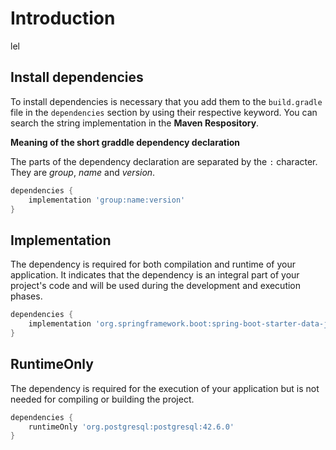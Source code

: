 # Introduction

lel

## Install dependencies

To install dependencies is necessary that you add them to the `build.gradle` file in the `dependencies` section by using their respective keyword. You can search the string implementation in the **Maven Respository**.

**Meaning of the short graddle dependency declaration**

The parts of the dependency declaration are separated by the `:` character. They are _group_, _name_ and _version_.

```groovy
dependencies {
	implementation 'group:name:version'
}
```

## Implementation

The dependency is required for both compilation and runtime of your application. It indicates that the dependency is an integral part of your project's code and will be used during the development and execution phases.

```groovy
dependencies {
	implementation 'org.springframework.boot:spring-boot-starter-data-jpa:3.1.1'
}
```

## RuntimeOnly

The dependency is required for the execution of your application but is not needed for compiling or building the project.

```groovy
dependencies {
	runtimeOnly 'org.postgresql:postgresql:42.6.0'
}
```
